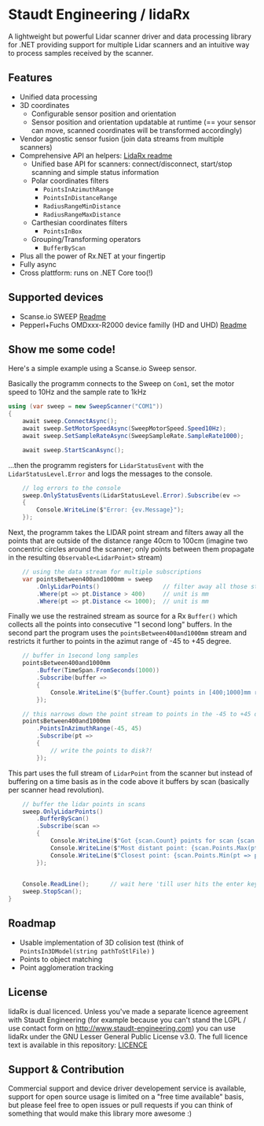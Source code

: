 Staudt Engineering / lidaRx
===========================

A lightweight but powerful Lidar scanner driver and data processing library for 
.NET providing support for multiple Lidar scanners and an intuitive way to process 
samples received by the scanner. 

Features
--------

- Unified data processing
- 3D coordinates 
	- Configurable sensor position and orientation
	- Sensor position and orientation updatable at runtime (== your sensor can move, scanned coordinates will be transformed accordingly)
- Vendor agnostic sensor fusion (join data streams from multiple scanners)
- Comprehensive API an helpers: [LidaRx readme](src/Staudt.Engineering.LidaRx/README.md)
	- Unified base API for scanners: connect/disconnect, start/stop scanning and simple status information
	- Polar coordinates filters
		- `PointsInAzimuthRange`
		- `PointsInDistanceRange`
		- `RadiusRangeMinDistance`
		- `RadiusRangeMaxDistance`
	- Carthesian coordinates filters
		- `PointsInBox`
	- Grouping/Transforming operators
		- `BufferByScan`
- Plus all the power of Rx.NET at your fingertip
- Fully async
- Cross plattform: runs on .NET Core too(!)

Supported devices
-----------------

- Scanse.io SWEEP [Readme](src/Staudt.Engineering.LidaRx.Drivers.Sweep/README.md)
- Pepperl+Fuchs OMDxxx-R2000 device familly (HD and UHD) [Readme](src/Staudt.Engineering.LidaRx.Drivers.R2000/README.md)

Show me some code!
------------------

Here's a  simple example using a Scanse.io Sweep sensor. 

Basically the programm connects to the Sweep on `Com1`, set the motor speed to 10Hz and the sample rate to 1kHz

```csharp
using (var sweep = new SweepScanner("COM1"))
{
    await sweep.ConnectAsync();
    await sweep.SetMotorSpeedAsync(SweepMotorSpeed.Speed10Hz);
    await sweep.SetSampleRateAsync(SweepSampleRate.SampleRate1000);

	await sweep.StartScanAsync();
```

...then the programm registers for `LidarStatusEvent` with the `LidarStatusLevel.Error` and logs the
messages to the console.

```csharp
	// log errors to the console
	sweep.OnlyStatusEvents(LidarStatusLevel.Error).Subscribe(ev =>
	{
		Console.WriteLine($"Error: {ev.Message}");
	});
```

Next, the programm takes the LIDAR point stream and filters away all the points that are outside of the distance
range 40cm to 100cm (imagine two concentric circles around the scanner; only points between them propagate in the
resulting `Observable<LidarPoint>` stream)

```csharp
    // using the data stream for multiple subscriptions
    var pointsBetween400and1000mm = sweep
		.OnlyLidarPoints()					// filter away all those status messages
        .Where(pt => pt.Distance > 400)		// unit is mm
		.Where(pt => pt.Distance <= 1000);	// unit is mm
```

Finally we use the restrained stream as source for a Rx `Buffer()` which collects all the points into consecutive
"1 second long" buffers. In the second part the program uses the `pointsBetween400and1000mm` stream and restricts 
it further to points in the azimut range of -45 to +45 degree.

```csharp
    // buffer in 1second long samples
    pointsBetween400and1000mm
        .Buffer(TimeSpan.FromSeconds(1000))
        .Subscribe(buffer =>
        {
            Console.WriteLine($"{buffer.Count} points in [400;1000]mm range per second");
        });

    // this narrows down the point stream to points in the -45 to +45 degree range
    pointsBetween400and1000mm
        .PointsInAzimuthRange(-45, 45)
        .Subscribe(pt =>
        {
            // write the points to disk?!
        });
```

This part uses the full stream of `LidarPoint` from the scanner but instead of buffering on a time basis as in
the code above it buffers by scan (basically per scanner head revolution).

```csharp
    // buffer the lidar points in scans
    sweep.OnlyLidarPoints()
        .BufferByScan()
        .Subscribe(scan =>
        {
            Console.WriteLine($"Got {scan.Count} points for scan {scan.Scan}");
            Console.WriteLine($"Most distant point: {scan.Points.Max(pt => pt.Distance)}mm");
            Console.WriteLine($"Closest point: {scan.Points.Min(pt => pt.Distance)}mm");
        });

	
	Console.ReadLine();      // wait here 'till user hits the enter key
	sweep.StopScan();
}
```

Roadmap
-------

- Usable implementation of 3D colision test (think of `PointsIn3DModel(string pathToStlFile)` )
- Points to object matching
- Point agglomeration tracking 

License
-------

lidaRx is dual licenced. Unless you've made a separate licence agreement with Staudt 
Engineering (for example because you can't stand the LGPL / use contact form on 
http://www.staudt-engineering.com) you can use lidaRx under the GNU Lesser General 
Public License v3.0. The full licence text is available in this repository: [LICENCE](LICENCE)

Support & Contribution
----------------------

Commercial support and device driver developement service is available, support
for open source usage is limited on a "free time available" basis, but please 
feel free to open issues or pull requests if you can think of something that
would make this library more awesome :)